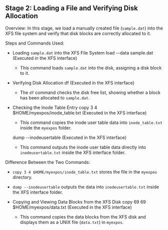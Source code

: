 Stage 2: Loading a File and Verifying Disk Allocation
-----------------------------------------------------

Overview:
In this stage, we load a manually created file (`sample.dat`) into the XFS file system and verify that disk blocks are correctly allocated to it.

Steps and Commands Used:

- Loading `sample.dat` into the XFS File System
  load --data sample.dat  (Executed in the XFS interface)
  - This command loads `sample.dat` into the disk, assigning a disk block to it.

- Verifying Disk Allocation
  df  (Executed in the XFS interface)
  - The `df` command checks the disk free list, showing whether a block has been allocated to `sample.dat`.

- Checking the Inode Table Entry
  copy 3 4 $HOME/myexpos/inode_table.txt  (Executed in the XFS interface)
  - This command copies the inode user table data into `inode_table.txt` inside the `myexpos` folder.

  dump --inodeusertable  (Executed in the XFS interface)
  - This command outputs the inode user table data directly into `inodeusertable.txt` inside the XFS interface folder.

Difference Between the Two Commands:
  - `copy 3 4 $HOME/myexpos/inode_table.txt` stores the file in the `myexpos` directory.
  - `dump --inodeusertable` outputs the data into `inodeusertable.txt` inside the XFS interface folder.

- Copying and Viewing Data Blocks from the XFS Disk
  copy 69 69 $HOME/myexpos/data.txt  (Executed in the XFS interface)
  - This command copies the data blocks from the XFS disk and displays them as a UNIX file (`data.txt`) in `myexpos`.

